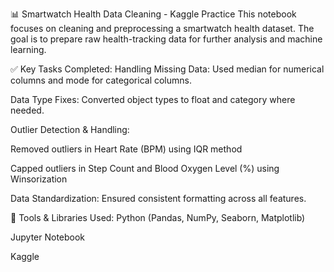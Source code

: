 📊 Smartwatch Health Data Cleaning - Kaggle Practice
This notebook focuses on cleaning and preprocessing a smartwatch health dataset. The goal is to prepare raw health-tracking data for further analysis and machine learning.

✅ Key Tasks Completed:
Handling Missing Data: Used median for numerical columns and mode for categorical columns.

Data Type Fixes: Converted object types to float and category where needed.

Outlier Detection & Handling:

Removed outliers in Heart Rate (BPM) using IQR method

Capped outliers in Step Count and Blood Oxygen Level (%) using Winsorization

Data Standardization: Ensured consistent formatting across all features.

🔧 Tools & Libraries Used:
Python (Pandas, NumPy, Seaborn, Matplotlib)

Jupyter Notebook

Kaggle
